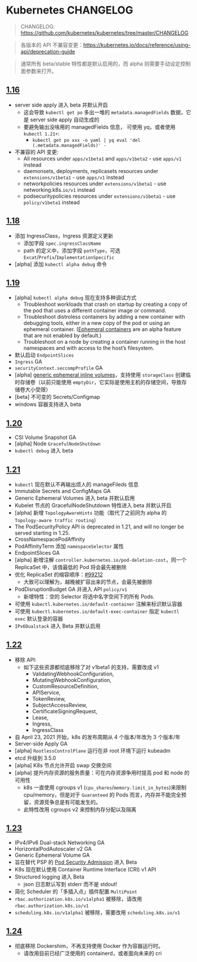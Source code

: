 # Kubernetes CHANGELOG

>CHANGELOG: https://github.com/kubernetes/kubernetes/tree/master/CHANGELOG

>各版本的 API 不兼容变更：https://kubernetes.io/docs/reference/using-api/deprecation-guide

>通常所有 beta/stable 特性都是默认启用的，而 alpha 则需要手动设定控制面参数来打开。

## [1.16](https://github.com/kubernetes/kubernetes/blob/master/CHANGELOG/CHANGELOG-1.16.md#whats-new-major-themes)

- server side apply 进入 beta 并默认开启
  - 这会导致 `kubectl get po` 多出一堆的 `metadata.managedFields` 数据，它是 server side apply 自动生成的
  - 要避免输出没啥用的 managedFields 信息， 可使用 yq，或者使用 `kubectl 1.21+`:
    - `kubectl get po xxx -o yaml | yq eval 'del (.metadata.managedFields)' -`
- 不兼容的 API 变更:
    - All resources under `apps/v1beta1` and `apps/v1beta2` - use `apps/v1` instead
    - daemonsets, deployments, replicasets resources under `extensions/v1beta1` - use `apps/v1` instead
    - networkpolicies resources under `extensions/v1beta1` - use networking.k8s.`io/v1` instead
    - podsecuritypolicies resources under `extensions/v1beta1` - use `policy/v1beta1` instead

## [1.18](https://github.com/kubernetes/kubernetes/blob/master/CHANGELOG/CHANGELOG-1.18.md#whats-new-major-themes)

- 添加 IngressClass，Ingress 资源定义更新
  - 添加字段 `spec.ingressClassName`
  - path 的定义中，添加字段 `pathType`，可选 `Excat`/`Prefix`/`ImplementationSpecific`
- [alpha] 添加 `kubectl alpha debug` 命令


## [1.19](https://github.com/kubernetes/kubernetes/blob/master/CHANGELOG/CHANGELOG-1.19.md#whats-new-major-themes)

- [alpha] `kubectl alpha debug` 现在支持多种调试方式
  - Troubleshoot workloads that crash on startup by creating a copy of the pod that uses a different container image or command. 
  - Troubleshoot distroless containers by adding a new container with debugging tools, either in a new copy of the pod or using an ephemeral container. ([Ephemeral containers](https://github.com/kubernetes/enhancements/tree/master/keps/sig-node/277-ephemeral-containers) are an alpha feature that are not enabled by default.) 
  - Troubleshoot on a node by creating a container running in the host namespaces and with access to the host’s filesystem. 
- 默认启动 `EndpointSlices`
- `Ingress` GA
- `securityContext.seccompProfile` GA
- [alpha] [generic ephemeral inline volumes](https://github.com/kubernetes/enhancements/tree/master/keps/sig-storage/1698-generic-ephemeral-volumes)，支持使用 `storageClass` 创建临时存储卷（以前只能使用 `emptyDir`，它实际是使用主机的存储空间，导致存储卷大小受限）
- [beta] 不可变的 Secrets/Configmap
- windows 容器支持进入 beta

## [1.20](https://github.com/kubernetes/kubernetes/blob/master/CHANGELOG/CHANGELOG-1.20.md#whats-new-major-themes)

- CSI Volume Snapshot GA
- [alpha] Node `GracefulNodeShutdown`
- `kubectl debug` 进入 beta


## [1.21](https://github.com/kubernetes/kubernetes/blob/master/CHANGELOG/CHANGELOG-1.21.md#whats-new-major-themes)

- `kubectl` 现在默认不再输出烦人的 manageFileds 信息
- Immutable Secrets and ConfigMaps GA
- Generic Ephemeral Volumes 进入 beta 并默认启用
- Kubelet 节点的 GracefulNodeShutdown 特性进入 beta 并默认开启
- [alpha] 新增 `TopologyAwareHints` 功能（取代了之前同为 alpha 的 `Topology-aware traffic routing`）
- The PodSecurityPolicy API is deprecated in 1.21, and will no longer be served starting in 1.25.
- CrossNamespacePodAffinity
- PodAffinityTerm 添加 `namespaceSelector` 属性
- EndpointSlices GA
- [alpha] 新增注解 `controller.kubernetes.io/pod-deletion-cost`，同一个 ReplicaSet 中，该值最低的 Pod 将会最先被删除
- 优化 ReplicaSet 的缩容顺序：[#99212](https://github.com/kubernetes/kubernetes/pull/99212)
  - 大致可以理解为，越晚被扩容出来的节点，会最先被删除
- PodDisruptionBudget GA 并进入 API `policy/v1`
  - 新增特性：空的 Selector 将选中名字空间下的所有 Pods.
- 可使用 `kubectl.kubernetes.io/default-container` 注解来标识默认容器
- 可使用 `kubectl.kubernetes.io/default-exec-container` 指定 `kubectl exec` 默认登录的容器
- `IPv6Dualstack` 进入 Beta 并默认启用


## [1.22](https://github.com/kubernetes/kubernetes/blob/master/CHANGELOG/CHANGELOG-1.22.md#whats-new-major-themes)

- 移除 API: [](https://kubernetes.io/docs/reference/using-api/deprecation-guide/#v1-22)
    - 如下这些资源都彻底移除了对 v1beta1 的支持，需要改成 v1
      - ValidatingWebhookConfiguration, 
      - MutatingWebhookConfiguration,
      - CustomResourceDefinition, 
      - APIService, 
      - TokenReview, 
      - SubjectAccessReview, 
      - CertificateSigningRequest, 
      - Lease, 
      - Ingress,
      - IngressClass
- 自 April 23, 2021 开始，k8s 的发布周期从 4 个版本/年改为 3 个版本/年
- Server-side Apply GA
- [alpha] `RootlessControlPlane` 运行在非 root 环境下运行 kubeadm
- etcd 升级到 3.5.0
- [alpha] K8s 节点允许开启 swap 交换空间
- [alpha] 提升内存资源的服务质量：可在内存资源争用时提高 pod 和 node 的可用性
  - k8s 一直使用 cgroups v1 (`cpu_shares`/`memory.limit_in_bytes`)来限制 cpu/memory，但是对于 `Guaranteed` 的 Pods 而言，内存并不能完全预留，资源竞争总是有可能发生的。
  - 此特性改用 cgroups v2 来控制内存分配以及隔离


## [1.23](https://github.com/kubernetes/kubernetes/blob/master/CHANGELOG/CHANGELOG-1.23.md#whats-new-major-themes)


- IPv4/IPv6 Dual-stack Networking GA
- HorizontalPodAutoscaler v2 GA
- Generic Ephemeral Volume GA
- 旨在替代 PSP 的 [Pod Security Admission](https://kubernetes.io/docs/concepts/security/pod-security-admission/) 进入 Beta
- K8s 现在默认使用 Container Runtime Interface (CRI) v1 API
- Structured logging 进入 Beta
  - json 日志默认写到 stderr 而不是 stdout!
- 简化 Scheduler 的「多插入点」插件配置 `MultiPoint`
- `rbac.authorization.k8s.io/v1alpha1` 被移除，请改用`rbac.authorization.k8s.io/v1`
- `scheduling.k8s.io/v1alpha1` 被移除，需要改用 `scheduling.k8s.io/v1`

## [1.24](https://github.com/kubernetes/kubernetes/blob/master/CHANGELOG/CHANGELOG-1.24.md#whats-new-major-themes)

- 彻底移除 Dockershim，不再支持使用 Docker 作为容器运行时。
  - 请改用目前已经广泛使用的 containerd，或者面向未来的 cri


